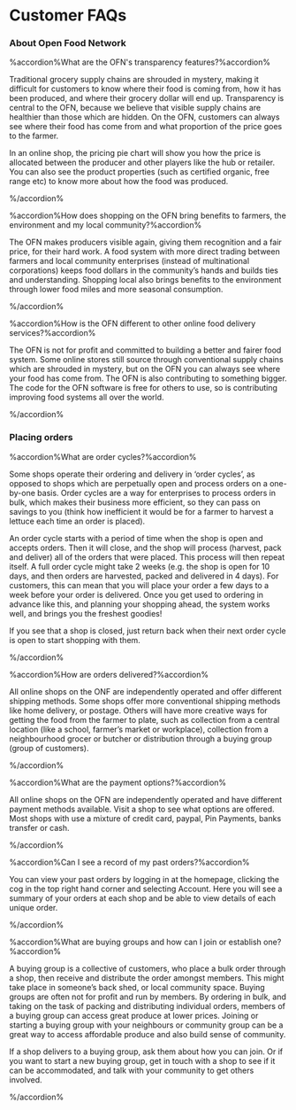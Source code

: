 # Customer FAQs

### About Open Food Network

%accordion%What are the OFN's transparency features?%accordion%

Traditional grocery supply chains are shrouded in mystery, making it difficult for customers to know where their food is coming from, how it has been produced, and where their grocery dollar will end up. Transparency is central to the OFN, because we believe that visible supply chains are healthier than those which are hidden. On the OFN, customers can always see where their food has come from and what proportion of the price goes to the farmer.

In an online shop, the  pricing pie chart will show you how the price is allocated between the producer and other players like the hub or retailer. You can also see the product properties \(such as certified organic, free range etc\) to know more about how the food was produced.

%/accordion%

%accordion%How does shopping on the OFN bring benefits to farmers, the environment and my local community?%accordion%

The OFN makes producers visible again, giving them recognition and a fair price, for their hard work. A food system with more direct trading between farmers and local community enterprises \(instead of multinational corporations\) keeps food dollars in the community’s hands and builds ties and understanding. Shopping local also brings benefits to the environment through lower food miles and more seasonal consumption.

%/accordion%

%accordion%How is the OFN different to other online food delivery services?%accordion%

The OFN is not for profit and committed to building a better and fairer food system. Some online stores still source through conventional supply chains which are shrouded in mystery, but on the OFN you can always see where your food has come from.  The OFN is also contributing to something bigger. The code for the OFN software is free for others to use, so is contributing improving food systems all over the world.

%/accordion%

### Placing orders

%accordion%What are order cycles?%accordion%

Some shops operate their ordering and delivery in ‘order cycles’, as opposed to shops which are perpetually open and process orders on a one-by-one basis. Order cycles are a way for enterprises to process orders in bulk, which makes their business more efficient, so they can pass on savings to you \(think how inefficient it would be for a farmer to harvest a lettuce each time an order is placed\).

An order cycle starts with a period of time when the shop is open and accepts orders. Then it will close, and the shop will process \(harvest, pack and deliver\) all of the orders that were placed. This process will then repeat itself. A full order cycle might take 2 weeks \(e.g. the shop is open for 10 days, and then orders are harvested, packed and delivered in 4 days\). For customers, this can mean that you will place your order a few days to a week before your order is delivered. Once you get used to ordering in advance like this, and planning your shopping ahead, the system works well, and brings you the freshest goodies!

If you see that a shop is closed, just return back when their next order cycle is open to start shopping with them.

%/accordion%

%accordion%How are orders delivered?%accordion%

All online shops on the ONF are independently operated and offer different shipping methods. Some shops offer more conventional shipping methods like home delivery, or postage. Others will have more creative ways for getting the food from the farmer to plate, such as collection from a central location \(like a school, farmer’s market or workplace\), collection from a neighbourhood grocer or butcher or distribution through a buying group \(group of customers\).

%/accordion%

%accordion%What are the payment options?%accordion%

All online shops on the OFN are independently operated and have different payment methods available. Visit a shop to see what options are offered. Most shops with use a mixture of credit card, paypal, Pin Payments, banks transfer or cash.

%/accordion%

%accordion%Can I see a record of my past orders?%accordion%

You can view your past orders by logging in at the homepage, clicking the cog in the top right hand corner and selecting Account. Here you will see a summary of your orders at each shop and be able to view details of each unique order.

%/accordion%

%accordion%What are buying groups and how can I join or establish one?%accordion%

A buying group is a collective of customers, who place a bulk order through a shop, then receive and distribute the order amongst members. This might take place in someone’s back shed, or local community space. Buying groups are often not for profit and run by members. By ordering in bulk, and taking on the task of packing and distributing individual orders, members of a buying group can access great produce at lower prices. Joining or starting a buying group with your neighbours or community group can be a great way to access affordable produce and also build  sense of community.

If a shop delivers to a buying group, ask them about how you can join. Or if you want to start a new buying group, get in touch with a shop to see if it can be accommodated, and talk with your community to get others involved.

%/accordion%

